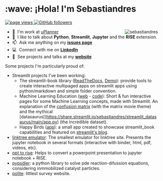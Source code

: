 <h1 align="left" id="sebastiandres-title">:wave: ¡Hola! I'm Sebastiandres</h1>

<p align="left">
  <a href="https://github.com/sebastiandres/sebastiandres">
    <img src="https://komarev.com/ghpvc/?username=sebastiandres" alt="page views" />
  </a>
  <a href="https://github.com/sebastiandres?tab=followers">
    <img alt="GitHub followers" src="https://img.shields.io/github/followers/sebastiandres?color=green&logo=github">
  </a>
</p>

<a href="#sebastiandres-title">
  <img src="https://github-readme-stats.vercel.app/api?username=sebastiandres&show_icons=true&count_private=true&include_all_commits=true" alt="sebastiandres" align="right" />
</a>

- :school: &nbsp;I'm work at [uPlanner](https://uplanner.com/)
- :speech_balloon: &nbsp;I like to talk about **Python**, **Streamlit**, **Jupyter** and the **RISE** extension.
- :mailbox: &nbsp;Ask me anything on my **[issues page](https://github.com/sebastiandres/sebastiandres/issues)**
- :computer: &nbsp;Connect with me on **[LinkedIn](https://www.linkedin.com/in/sebastiandres/)**
- :speak_no_evil: &nbsp;See projects and talks at my **[website](https://sebastiandres.github.io/blog/)**

Some projects I'm particularly proud of:
- Streamlit projects I've been working:
    - The streamlit-book library ([ReadTheDocs](https://share.streamlit.io/sebastiandres/streamlit_datasaurus/main/app.py), [Demo](https://share.streamlit.io/sebastiandres/stb_book_demo_v070/main)):  provide tools to create interactive multipaged apps on streamlit apps using python/markdown and simple folder convention.
    - Machine Learning Education ([web](https://streamlit-book.readthedocs.io/en/latest/) - [code](https://github.com/sebastiandres/ml-edu)): Short & fun interactive pages for some Machine Learning concepts, made with Streamlit. An explanation of the [confusion matrix](https://share.streamlit.io/sebastiandres/ml-edu-1-confusion-matrix/main) (with the matrix movie theme) and the mythical [datasaurus[(https://share.streamlit.io/sebastiandres/streamlit_datasaurus/main/app.py) (the incredible dataset).
    - Happy Birds ([app](https://share.streamlit.io/sebastiandres/streamlit_happy_birds/main/happy_birds.py)): a small app created to showcase streamlit_book capabilities and featured on [streamlit's blog](https://blog.streamlit.io/how-to-create-interactive-books-with-streamlit-and-streamlit-book-in-5-steps/).
- [linktree emulator](https://github.com/sebastiandres/linktree): The smallest emulator for linktree site. Presents the jupyter notebook in several formats (interactive with binder, html, pdf, videos, etc).
- [ppt to rise](https://github.com/sebastiandres/pptx_to_RISE): Helps to convert a powerpoint presentation to jupyter notebook + RISE.
- [pypsdier](https://github.com/sebastiandres/pypsdier): a python library to solve pde reaction-difussion equations, considering inmmobilized catalyst particles. 
- [polite](https://github.com/sebastiandres/polite): littlest survey website.
